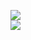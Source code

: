 [![](https://img.shields.io/badge/Made%20With-Github%20Spray-lightgrey.svg?style=for-the-badge&logo=github)](https://github.com/Annihil/github-spray#13358)  
[![](https://i.imgur.com/2DrTn0Z.gif)](https://github.com/Annihil/github-spray)